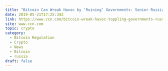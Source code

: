 ```yaml
---
title: "Bitcoin Can Wreak Havoc by ‘Ruining’ Governments: Senior Russian Official"
date: 2019-05-21T17:25:34Z
link: https://www.ccn.com/bitcoin-wreak-havoc-toppling-governments-russia?utm_medium=RSS&utm_source=hune
site: www.ccn.com
topic: crypto
category:
  - Bitcoin Regulation
  - Crypto
  - News
  - Bitcoin
  - russia
draft: false
---
```

